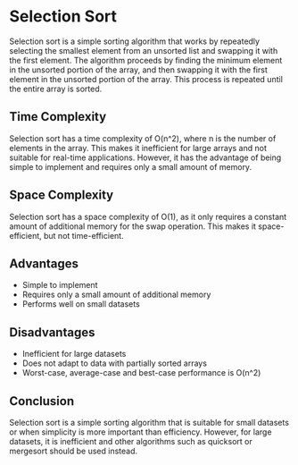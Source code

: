 

# Selection Sort

Selection sort is a simple sorting algorithm that works by repeatedly selecting the smallest element from an unsorted list and swapping it with the first element. The algorithm proceeds by finding the minimum element in the unsorted portion of the array, and then swapping it with the first element in the unsorted portion of the array. This process is repeated until the entire array is sorted. 



## Time Complexity

Selection sort has a time complexity of O(n^2), where n is the number of elements in the array. This makes it inefficient for large arrays and not suitable for real-time applications. However, it has the advantage of being simple to implement and requires only a small amount of memory. 

## Space Complexity

Selection sort has a space complexity of O(1), as it only requires a constant amount of additional memory for the swap operation. This makes it space-efficient, but not time-efficient. 

## Advantages

- Simple to implement
- Requires only a small amount of additional memory
- Performs well on small datasets

## Disadvantages

- Inefficient for large datasets
- Does not adapt to data with partially sorted arrays 
- Worst-case, average-case and best-case performance is O(n^2)

## Conclusion

Selection sort is a simple sorting algorithm that is suitable for small datasets or when simplicity is more important than efficiency. However, for large datasets, it is inefficient and other algorithms such as quicksort or mergesort should be used instead.
